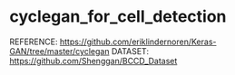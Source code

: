 # cyclegan_for_cell_detection

REFERENCE:
https://github.com/eriklindernoren/Keras-GAN/tree/master/cyclegan
DATASET:
https://github.com/Shenggan/BCCD_Dataset

